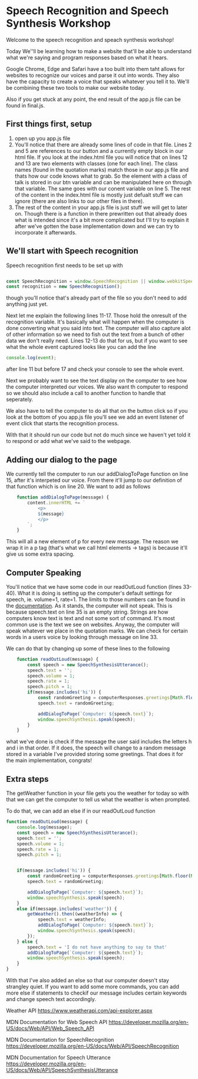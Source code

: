 # Speech Recognition and Speech Synthesis Workshop

Welcome to the speech recognition and speach synthesis workshop!

Today We''ll be learning how to make a website that'll be able to understand what we're saying and program responses based on what it hears.

Google Chrome, Edge and Safari have a too built into them taht allows for websites to recognize our voices and parse it out into words. They also 
have the capacity to create a voice that speaks whatever you tell it to. We'll be combining these two tools to make our website today.

Also if you get stuck at any point, the end result of the app.js file can be found in final.js.

## First things first, setup
1. open up you app.js file
2. You'll notice that there are already some lines of code in that file. Lines 2 and 5 are references to our button and a currently empty block in our html file. If you look at the index.html file you will notice that on lines 12 and 13 are two elements with classes (one for each line). The class names (found in the quotation marks) match those in our app.js file and thats how our code knows what to grab. So the element with a class of talk is stored in our btn variable and can be manipulated here on through that variable. The same goes with our conent variable on line 5. The rest of the content in the index.html file is mostly just defualt stuff we can ignore (there are also links to our other files in there).
3. The rest of the content in your app.js file is just stuff we will get to later on. Though there is a function in there prewritten out that already does what is intended since it's a bit more complicated but I'll try to explain it after we've gotten the base implementation down and we can try to incorporate it afterwards.

## We'll start with Speech recognition

Speech recognition first needs to be set up with 

```javascript

const SpeechRecognition = window.SpeechRecognition || window.webkitSpeechRecognition;
const recognition = new SpeechRecognition();

```

though you'll notice that's already part of the file so you don't need to add anything just yet.

Next let me explain the following lines 11-17. Those hold the onresult of the recognition variable. It's basically what will happen when the computer is done converting what you said into text. The computer will also capture alot of other information so we need to fish out the text from a bunch of other data we don't really need. Lines 12-13 do that for us, but if you want to see what the whole event captured looks like you can add the line 

```javascript
console.log(event);
```

after line 11 but before 17 and check your console to see the whole event.

Next we probably want to see the text display on the computer to see how the computer interpreted our voices. We also want th computer to respond so we should also include a call to another function to handle that seperately.

We also have to tell the computer to do all that on the button click so if you look at the bottom of you app.js file you'll see we add an event listener of event click that starts the recognition process.

With that it should run our code but not do much since we haven't yet told it to respond or add what we've said to the webpage.

## Adding our dialog to the page

We currently tell the computer to run our addDialogToPage function on line 15, after it's interpeted our voice. From there it'll jump to our definition of that function which is on line 20. We want to add as follows

```javascript
    function addDialogToPage(message) {
        content.innerHTML += `
            <p>
            ${message}
            </p>
        `;
    }
```

This will all a new element of p for every new message. The reason we wrap it in a p tag (that's what we call html elements -> tags) is because it'll give us some extra spacing. 

## Computer Speaking

You'll notice that we have some code in our readOutLoud function (lines 33-40). What it is doing is setting up the computer's default settings for speech, ie. volume=1, rate=1. The limits to those numbers can be found in the [documentation](https://developer.mozilla.org/en-US/docs/Web/API/SpeechSynthesisUtterance). As it stands, the computer will not speak. This is because speech.text on line 35 is an empty string. Strings are how computers know text is text and not some sort of command. It's most common use is the text we see on websites. Anyway, the computer will speak whatever we place in the quotation marks. We can check for certain words in a users voice by looking through message on line 33.

We can do that by changing up some of these lines to the following
```javascript
    function readOutLoud(message) {
        const speech = new SpeechSynthesisUtterance();
        speech.text = '';
        speech.volume = 1;
        speech.rate = 1;
        speech.pitch = 1;
        if(message.includes('hi')) {
            const randomGreeting = computerResponses.greetings[Math.floor(Math.random() * computerResponses.greetings.length)];
            speech.text = randomGreeting;

            addDialogToPage(`Computer: ${speech.text}`);
            window.speechSynthesis.speak(speech);
        }
    }
```
what we've done is check if the message the user said includes the letters h and i in that order. If it does, the speech will change to a random message stored in a variable I've provided storing some greetings. That does it for the main implementation, congrats!

## Extra steps

The getWeather function in your file gets you the weather for today so with that we can get the computer to tell us what the weather is when prompted.

To do that, we can add an else if in our readOutLoud function

```javascript
function readOutLoud(message) {
    console.log(message);
    const speech = new SpeechSynthesisUtterance();
    speech.text = '';
    speech.volume = 1;
    speech.rate = 1;
    speech.pitch = 1;


    if(message.includes('hi')) {
        const randomGreeting = computerResponses.greetings[Math.floor(Math.random() * computerResponses.greetings.length)];
        speech.text = randomGreeting;

        addDialogToPage(`Computer: ${speech.text}`);
        window.speechSynthesis.speak(speech);
    }
    else if(message.includes('weather')) {
        getWeather().then((weatherInfo) => {
            speech.text = weatherInfo;
            addDialogToPage(`Computer: ${speech.text}`);
            window.speechSynthesis.speak(speech);
        });
    } else {
        speech.text = 'I do not have anything to say to that'
        addDialogToPage(`Computer: ${speech.text}`);
        window.speechSynthesis.speak(speech);
    }
}
```

With that I've also added an else so that our computer doesn't stay strangley quiet. If you want to add some more commands, you can add more else if statements to checkif our message includes certain keywords and change speech text accordingly.

Weather API
https://www.weatherapi.com/api-explorer.aspx

MDN Documentation for Web Speech API
https://developer.mozilla.org/en-US/docs/Web/API/Web_Speech_API

MDN Documentation for SpeechRecognition
https://developer.mozilla.org/en-US/docs/Web/API/SpeechRecognition

MDN Documentation for Speech Utterance
https://developer.mozilla.org/en-US/docs/Web/API/SpeechSynthesisUtterance
